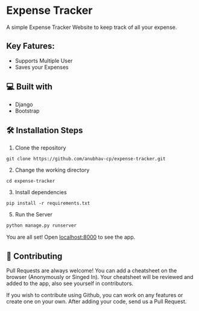 # Expense Tracker

A simple Expense Tracker Website to keep track of all your expense.

## Key Fatures:
- Supports Multiple User 
- Saves your Expenses 


## 💻 Built with
- Django
- Bootstrap

## 🛠️ Installation Steps

1. Clone the repository
```
git clone https://github.com/anubhav-cp/expense-tracker.git
```


2. Change the working directory
```
cd expense-tracker
```

3. Install dependencies
```
pip install -r requirements.txt
```

5. Run the Server
```python
python manage.py runserver
```
You are all set! Open [localhost:8000](http://localhost:8000/) to see the app.

## 🍰 Contributing

Pull Requests are always welcome! You can add a cheatsheet on the browser (Anonymously or Singed In). Your cheatsheet will be reviewed and added to the app, also see yourself in contributors.

If you wish to contribute using Github, you can work on any features or create one on your own. After adding your code, send us a Pull Request.


